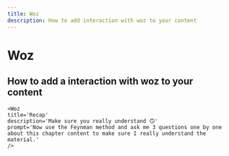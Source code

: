 ```yaml
---
title: Woz
description: How to add interaction with woz to your content
---
```



# Woz



## How to add a interaction with woz to your content

```mdx
<Woz
title='Recap'
description='Make sure you really understand 🙃'
prompt='Now use the Feynman method and ask me 3 questions one by one about this chapter content to make sure I really understand the material.'
/>
```
